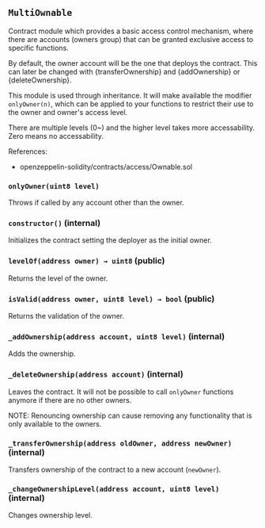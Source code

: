## `MultiOwnable`



Contract module which provides a basic access control mechanism, where
there are accounts (owners group) that can be granted exclusive access to
specific functions.

By default, the owner account will be the one that deploys the contract.
This can later be changed with {transferOwnership} and {addOwnership} or
{deleteOwnership}.

This module is used through inheritance. It will make available the modifier
`onlyOwner(n)`, which can be applied to your functions to restrict their use
to the owner and owner's access level.

There are multiple levels (0~) and the higher level takes more accessability.
Zero means no accessability.

References:

- openzeppelin-solidity/contracts/access/Ownable.sol

### `onlyOwner(uint8 level)`



Throws if called by any account other than the owner.


### `constructor()` (internal)



Initializes the contract setting the deployer as the initial owner.

### `levelOf(address owner) → uint8` (public)



Returns the level of the owner.

### `isValid(address owner, uint8 level) → bool` (public)



Returns the validation of the owner.

### `_addOwnership(address account, uint8 level)` (internal)



Adds the ownership.

### `_deleteOwnership(address account)` (internal)



Leaves the contract. It will not be possible to call `onlyOwner`
functions anymore if there are no other owners.

NOTE: Renouncing ownership can cause removing any functionality that
is only available to the owners.

### `_transferOwnership(address oldOwner, address newOwner)` (internal)



Transfers ownership of the contract to a new account (`newOwner`).

### `_changeOwnershipLevel(address account, uint8 level)` (internal)



Changes ownership level.


